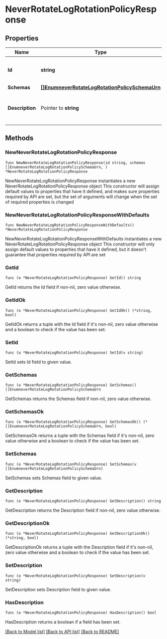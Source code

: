 # NeverRotateLogRotationPolicyResponse

## Properties

Name | Type | Description | Notes
------------ | ------------- | ------------- | -------------
**Id** | **string** | Name of the Log Rotation Policy | 
**Schemas** | [**[]EnumneverRotateLogRotationPolicySchemaUrn**](EnumneverRotateLogRotationPolicySchemaUrn.md) |  | 
**Description** | Pointer to **string** | A description for this Log Rotation Policy | [optional] 

## Methods

### NewNeverRotateLogRotationPolicyResponse

`func NewNeverRotateLogRotationPolicyResponse(id string, schemas []EnumneverRotateLogRotationPolicySchemaUrn, ) *NeverRotateLogRotationPolicyResponse`

NewNeverRotateLogRotationPolicyResponse instantiates a new NeverRotateLogRotationPolicyResponse object
This constructor will assign default values to properties that have it defined,
and makes sure properties required by API are set, but the set of arguments
will change when the set of required properties is changed

### NewNeverRotateLogRotationPolicyResponseWithDefaults

`func NewNeverRotateLogRotationPolicyResponseWithDefaults() *NeverRotateLogRotationPolicyResponse`

NewNeverRotateLogRotationPolicyResponseWithDefaults instantiates a new NeverRotateLogRotationPolicyResponse object
This constructor will only assign default values to properties that have it defined,
but it doesn't guarantee that properties required by API are set

### GetId

`func (o *NeverRotateLogRotationPolicyResponse) GetId() string`

GetId returns the Id field if non-nil, zero value otherwise.

### GetIdOk

`func (o *NeverRotateLogRotationPolicyResponse) GetIdOk() (*string, bool)`

GetIdOk returns a tuple with the Id field if it's non-nil, zero value otherwise
and a boolean to check if the value has been set.

### SetId

`func (o *NeverRotateLogRotationPolicyResponse) SetId(v string)`

SetId sets Id field to given value.


### GetSchemas

`func (o *NeverRotateLogRotationPolicyResponse) GetSchemas() []EnumneverRotateLogRotationPolicySchemaUrn`

GetSchemas returns the Schemas field if non-nil, zero value otherwise.

### GetSchemasOk

`func (o *NeverRotateLogRotationPolicyResponse) GetSchemasOk() (*[]EnumneverRotateLogRotationPolicySchemaUrn, bool)`

GetSchemasOk returns a tuple with the Schemas field if it's non-nil, zero value otherwise
and a boolean to check if the value has been set.

### SetSchemas

`func (o *NeverRotateLogRotationPolicyResponse) SetSchemas(v []EnumneverRotateLogRotationPolicySchemaUrn)`

SetSchemas sets Schemas field to given value.


### GetDescription

`func (o *NeverRotateLogRotationPolicyResponse) GetDescription() string`

GetDescription returns the Description field if non-nil, zero value otherwise.

### GetDescriptionOk

`func (o *NeverRotateLogRotationPolicyResponse) GetDescriptionOk() (*string, bool)`

GetDescriptionOk returns a tuple with the Description field if it's non-nil, zero value otherwise
and a boolean to check if the value has been set.

### SetDescription

`func (o *NeverRotateLogRotationPolicyResponse) SetDescription(v string)`

SetDescription sets Description field to given value.

### HasDescription

`func (o *NeverRotateLogRotationPolicyResponse) HasDescription() bool`

HasDescription returns a boolean if a field has been set.


[[Back to Model list]](../README.md#documentation-for-models) [[Back to API list]](../README.md#documentation-for-api-endpoints) [[Back to README]](../README.md)


